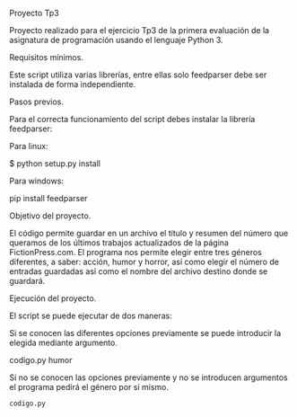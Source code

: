Proyecto Tp3

Proyecto realizado para el ejercicio Tp3 de la primera evaluación de la asignatura de programación usando el lenguaje Python 3.

Requisitos mínimos.

Este script utiliza varias librerías, entre ellas solo feedparser debe ser instalada de forma independiente.

Pasos previos.

Para el correcta funcionamiento del script debes instalar la librería feedparser:

Para linux: 

$ python setup.py install

Para windows:

pip install feedparser

Objetivo del proyecto.

El código permite guardar en un archivo el título y resumen del número que queramos de los últimos trabajos actualizados de la página FictionPress.com.
El programa nos permite elegir entre tres géneros diferentes, a saber: acción, humor y horror, así como elegir el número de entradas guardadas así como el nombre del archivo destino donde se guardará.

Ejecución del proyecto.

El script se puede ejecutar de dos maneras:

Si se conocen las diferentes opciones previamente se puede introducir la elegida mediante argumento.
	
codigo.py humor

Si no se conocen las opciones previamente y no se introducen argumentos el programa pedirá el género por sí mismo.

	codigo.py
